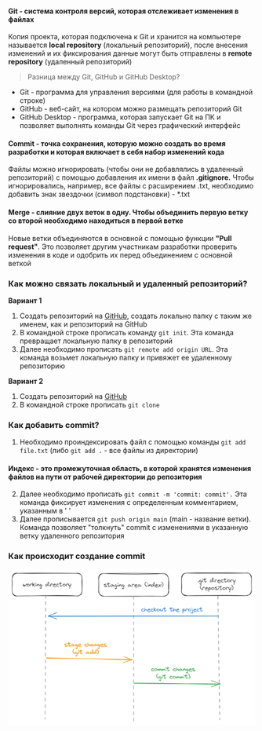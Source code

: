 #### **Git** - система контроля версий, которая отслеживает изменения в файлах

Копия проекта, которая подключена к Git и хранится на компьютере называется **local repository** (локальный репозиторий), после внесения изменений и их фиксирования данные могут быть отправлены в **remote repository** (удаленный репозиторий)

> Разница между Git, GitHub и GitHub Desktop?

- Git - программа для управления версиями (для работы в командной строке)
- GitHub - веб-сайт, на котором можно размещать репозиторий Git
- GitHub Desktop - программа, которая запускает Git на ПК и позволяет выполнять команды Git через графический интерфейс
 
#### **Commit** - точка сохранения, которую можно создать во время разработки и которая включает в себя набор изменений кода

Файлы можно игнорировать (чтобы они не добавлялись в удаленный репозиторий) с помощью добавления их имени в файл **.gitignore.** Чтобы игнорировались, например, все файлы с расширением .txt, необходимо добавить знак звездочки (символ подстановки) - *.txt

#### **Merge** - слияние двух веток в одну. Чтобы объединить первую ветку со второй необходимо находиться в первой ветке

Новые ветки объединяются в основной с помощью функции **"Pull request"**. Это позволяет другим участникам разработки проверить изменения в коде и одобрить их перед объединением с основной веткой

### Как можно связать локальный и удаленный репозиторий?

**Вариант 1**

1. Создать репозиторий на [GitHub](https://github.com/), создать локально папку с таким же именем, как и репозиторий на GitHub
2. В командной строке прописать команду `git init`. Эта команда превращает локальную папку в репозиторий
3. Далее необходимо прописать `git remote add origin URL`. Эта команда возьмет локальную папку и привяжет ее удаленному репозиторию

**Вариант 2**

1. Создать репозиторий на [GitHub](https://github.com/)
2. В командной строке прописать `git clone`

### Как добавить commit?

1. Необходимо проиндексировать файл с помощью команды `git add file.txt` (либо `git add .` - все файлы из директории)

#### **Индекс** - это промежуточная область, в которой хранятся изменения файлов на пути от рабочей директории до репозитория

2. Далее необходимо прописать `git commit -m 'commit: commit'.` Эта команда фиксирует изменения с определенным комментарием, указанным в ' '
3. Далее прописывается `git push origin main` (main - название ветки). Команда позволяет "толкнуть" commit с изменениями в указанную ветку удаленного репозитория

### Как происходит создание commit

![git-1](../img/git-1.png)